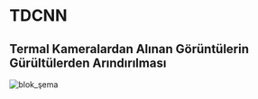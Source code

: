 # TDCNN
## Termal Kameralardan Alınan Görüntülerin Gürültülerden Arındırılması
![blok_şema](https://github.com/aliciplak95/TDCNN/blob/master/results/tdcnn.png)
